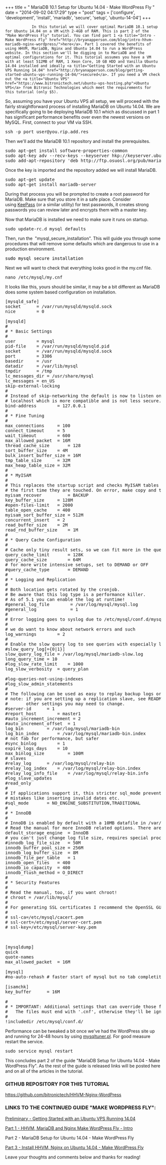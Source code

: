 +++
title = "				MariaDB 10.1 Setup for Ubuntu 14.04 - Make WordPress Fly		"
date = "2014-09-02 04:17:29"
type = "post"
tags = ['configure', 'development', 'install', 'mariadb', 'secure', 'setup', 'ubuntu-14-04']
+++


				In this tutorial we will cover optimal MariaDB 10.1 setup for Ubuntu 14.04 on a VM with 2-4GB of RAM. This is part 2 of the "Make WordPress Fly" tutorial. You can find part 1 <a title="Intro - Make WordPress Fly" href="http://bryanapperson.com/blog/intro-hhvm-mariadb-nginx-wordpress/">here</a>. Part 1 covered the benefits of using HHVM, MariaDB, Nginx and Ubuntu 14.04 to run a WordPress website. In this section we'll be digging in to MariaDB and the optimal configurations for it. This tutorial assumes you have a VM with at least 512MB of RAM, 1 Xeon Core, 10 GB HDD and Vanilla Ubuntu 14.04 installed and ideally <a title="Getting Started with an Ubuntu VPS Running 14.04" href="http://bryanapperson.com/blog/getting-started-ubuntu-vps-running-14-04/">secured</a>. If you need a VM check out the <a title="Ubuntu VPS" href="https://www.bitronictech.net/ubuntu-vps-hosting.php">Ubuntu VPS</a> from Bitronic Technologies which meet the requirements for this tutorial (only $5).

So, assuming you have your Ubuntu VPS all setup, we will proceed with the fairly straightforward process of installing MariaDB on Ubuntu 14.04. We are specifically going to be deploying MariaDB 10.1 which as discussed in part 1 has significant performance benefits over even the newest versions on MySQL. First, connect to your VM via SSH.
<pre class="lang:default decode:true " title="SSH Your VM">ssh -p port user@you.rip.add.res</pre>
Then we'll add the MariaDB 10.1 repository and install the prerequisites.
<pre class="lang:default decode:true " title="Add the MariaDB 10.1 Repository">sudo apt-get install software-properties-common
sudo apt-key adv --recv-keys --keyserver hkp://keyserver.ubuntu.com:80 0xcbcb082a1bb943db
sudo add-apt-repository 'deb http://ftp.osuosl.org/pub/mariadb/repo/10.1/ubuntu trusty main'</pre>
Once the key is imported and the repository added we will install MariaDB.
<pre class="lang:default decode:true " title="Install MariaDB 10.1 on Ubuntu 14.04">sudo apt-get update
sudo apt-get install mariadb-server</pre>
During that process you will be prompted to create a root password for MariaDB. Make sure that you store it in a safe place. Consider using <a title="KeePass" href="http://keepass.info/">KeePass</a> (or a similar utility) for test passwords, it creates strong passwords you can review later and encrypts them with a master key.

Now that MariaDB is installed we need to make sure it runs on startup.
<pre class="lang:default decode:true " title="Make Sure MariaDB Runs on Startup">sudo update-rc.d mysql defaults</pre>
Then, run the  "mysql_secure_installation". This will guide you through some procedures that will remove some defaults which are dangerous to use in a production environment.
<pre style="color: #000000;" class="">sudo mysql_secure_installation</pre>
Next we will want to check that everything looks good in the my.cnf file.
<pre class="lang:default decode:true " title="Open my.cnf">nano /etc/mysql/my.cnf</pre>
It looks like this, yours should be similar, it may be a bit different as MariaDB does some system based configuration on installation.
<pre class="lang:sh decode:true" title="A Pretty Vanilla MariaDB 10.1 /etc/mysql/my.cnf">[mysqld_safe]
socket		= /var/run/mysqld/mysqld.sock
nice		= 0

[mysqld]
#
# * Basic Settings
#
user		= mysql
pid-file	= /var/run/mysqld/mysqld.pid
socket		= /var/run/mysqld/mysqld.sock
port		= 3306
basedir		= /usr
datadir		= /var/lib/mysql
tmpdir		= /tmp
lc_messages_dir	= /usr/share/mysql
lc_messages	= en_US
skip-external-locking
#
# Instead of skip-networking the default is now to listen only on
# localhost which is more compatible and is not less secure.
bind-address		= 127.0.0.1
#
# * Fine Tuning
#
max_connections		= 100
connect_timeout		= 5
wait_timeout		= 600
max_allowed_packet	= 16M
thread_cache_size       = 128
sort_buffer_size	= 4M
bulk_insert_buffer_size	= 16M
tmp_table_size		= 32M
max_heap_table_size	= 32M
#
# * MyISAM
#
# This replaces the startup script and checks MyISAM tables if needed
# the first time they are touched. On error, make copy and try a repair.
myisam_recover          = BACKUP
key_buffer_size		= 128M
#open-files-limit	= 2000
table_open_cache	= 400
myisam_sort_buffer_size	= 512M
concurrent_insert	= 2
read_buffer_size	= 2M
read_rnd_buffer_size	= 1M
#
# * Query Cache Configuration
#
# Cache only tiny result sets, so we can fit more in the query cache.
query_cache_limit		= 128K
query_cache_size		= 64M
# for more write intensive setups, set to DEMAND or OFF
#query_cache_type		= DEMAND
#
# * Logging and Replication
#
# Both location gets rotated by the cronjob.
# Be aware that this log type is a performance killer.
# As of 5.1 you can enable the log at runtime!
#general_log_file        = /var/log/mysql/mysql.log
#general_log             = 1
#
# Error logging goes to syslog due to /etc/mysql/conf.d/mysqld_safe_syslog.cnf.
#
# we do want to know about network errors and such
log_warnings		= 2
#
# Enable the slow query log to see queries with especially long duration
#slow_query_log[={0|1}]
slow_query_log_file	= /var/log/mysql/mariadb-slow.log
long_query_time = 10
#log_slow_rate_limit	= 1000
log_slow_verbosity	= query_plan

#log-queries-not-using-indexes
#log_slow_admin_statements
#
# The following can be used as easy to replay backup logs or for replication.
# note: if you are setting up a replication slave, see README.Debian about
#       other settings you may need to change.
#server-id		= 1
#report_host		= master1
#auto_increment_increment = 2
#auto_increment_offset	= 1
log_bin			= /var/log/mysql/mariadb-bin
log_bin_index		= /var/log/mysql/mariadb-bin.index
# not fab for performance, but safer
#sync_binlog		= 1
expire_logs_days	= 10
max_binlog_size         = 100M
# slaves
#relay_log		= /var/log/mysql/relay-bin
#relay_log_index	= /var/log/mysql/relay-bin.index
#relay_log_info_file	= /var/log/mysql/relay-bin.info
#log_slave_updates
#read_only
#
# If applications support it, this stricter sql_mode prevents some
# mistakes like inserting invalid dates etc.
#sql_mode		= NO_ENGINE_SUBSTITUTION,TRADITIONAL
#
# * InnoDB
#
# InnoDB is enabled by default with a 10MB datafile in /var/lib/mysql/.
# Read the manual for more InnoDB related options. There are many!
default_storage_engine	= InnoDB
# you can't just change log file size, requires special procedure
#innodb_log_file_size	= 50M
innodb_buffer_pool_size	= 256M
innodb_log_buffer_size	= 8M
innodb_file_per_table	= 1
innodb_open_files	= 400
innodb_io_capacity	= 400
innodb_flush_method	= O_DIRECT
#
# * Security Features
#
# Read the manual, too, if you want chroot!
# chroot = /var/lib/mysql/
#
# For generating SSL certificates I recommend the OpenSSL GUI "tinyca".
#
# ssl-ca=/etc/mysql/cacert.pem
# ssl-cert=/etc/mysql/server-cert.pem
# ssl-key=/etc/mysql/server-key.pem



[mysqldump]
quick
quote-names
max_allowed_packet	= 16M

[mysql]
#no-auto-rehash	# faster start of mysql but no tab completition

[isamchk]
key_buffer		= 16M

#
# * IMPORTANT: Additional settings that can override those from this file!
#   The files must end with '.cnf', otherwise they'll be ignored.
#
!includedir /etc/mysql/conf.d/</pre>
Performance can be tweaked a bit once we've had the WordPress site up and running for 24-48 hours by using <a title="MySQL Tuner" href="http://mysqltuner.com/">mysqltuner.pl</a>. For good measure restart the service.
<pre class="lang:default decode:true " title="Restart MariaDB 10.1">sudo service mysql restart</pre>
This concludes part 2 of the guide "MariaDB Setup for Ubuntu 14.04 - Make WordPress Fly". As the rest of the guide is released links will be posted here and on all of the articles in the tutorial.
<h3>GITHUB REPOSITORY FOR THIS TUTORIAL</h3>
<a title="Deploying HHVM, MariaDB, Nginx and WordPress on Ubuntu 14.04" href="https://github.com/bitronictech/HHVM-Nginx-WordPress">https://github.com/bitronictech/HHVM-Nginx-WordPress</a>
<h3>LINKS TO THE CONTINUED GUIDE "MAKE WORDPRESS FLY":</h3>
<a title="Getting Started with an Ubuntu VPS Running 14.04" href="http://bryanapperson.com/blog/getting-started-ubuntu-vps-running-14-04/">Preliminary - Getting Started with an Ubuntu VPS Running 14.04</a>

<a title="HHVM, MariaDB and Nginx Make WordPress Fly – Intro" href="http://bryanapperson.com/blog/intro-hhvm-mariadb-nginx-wordpress/">Part 1 - HHVM, MariaDB and Nginx Make WordPress Fly - Intro</a>

Part 2 - MariaDB Setup for Ubuntu 14.04 - Make WordPress Fly

<a title="Install HHVM, Nginx on Ubuntu 14.04 – Make WordPress Fly" href="http://bryanapperson.com/blog/install-hhvm-nginx-ubuntu-14-04-make-wordpress-fly/">Part 3 - Install HHVM, Nginx on Ubuntu 14.04 - Make WordPress Fly</a>

Leave your thoughts and comments below and thanks for reading!		